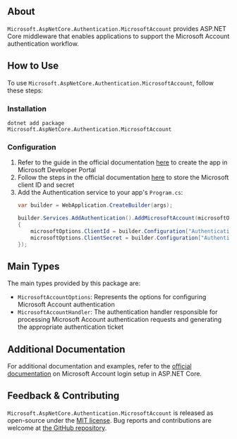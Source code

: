 ## About

`Microsoft.AspNetCore.Authentication.MicrosoftAccount` provides ASP.NET Core middleware that enables applications to support the Microsoft Account authentication workflow.

## How to Use

To use `Microsoft.AspNetCore.Authentication.MicrosoftAccount`, follow these steps:

### Installation

```shell
dotnet add package Microsoft.AspNetCore.Authentication.MicrosoftAccount
```

### Configuration

1. Refer to the guide in the official documentation [here](https://learn.microsoft.com/aspnet/core/security/authentication/social/microsoft-logins#create-the-app-in-microsoft-developer-portal) to create the app in Microsoft Developer Portal
2. Follow the steps in the official documentation [here](https://learn.microsoft.com/aspnet/core/security/authentication/social/microsoft-logins#store-the-microsoft-client-id-and-secret) to store the Microsoft client ID and secret
3. Add the Authentication service to your app's `Program.cs`:
    ```csharp
    var builder = WebApplication.CreateBuilder(args);

    builder.Services.AddAuthentication().AddMicrosoftAccount(microsoftOptions =>
    {
        microsoftOptions.ClientId = builder.Configuration["Authentication:Microsoft:ClientId"];
        microsoftOptions.ClientSecret = builder.Configuration["Authentication:Microsoft:ClientSecret"];
    });
    ```

## Main Types

The main types provided by this package are:
* `MicrosoftAccountOptions`: Represents the options for configuring Microsoft Account authentication
* `MicrosoftAccountHandler`: The authentication handler responsible for processing Microsoft Account authentication requests and generating the appropriate authentication ticket

## Additional Documentation

For additional documentation and examples, refer to the [official documentation](https://learn.microsoft.com/aspnet/core/security/authentication/social/microsoft-logins) on Microsoft Account login setup in ASP.NET Core.

## Feedback &amp; Contributing

`Microsoft.AspNetCore.Authentication.MicrosoftAccount` is released as open-source under the [MIT license](https://licenses.nuget.org/MIT). Bug reports and contributions are welcome at [the GitHub repository](https://github.com/dotnet/aspnetcore).
